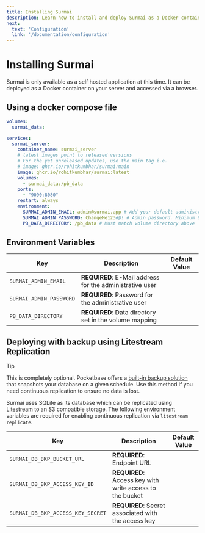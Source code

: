 ```yaml
---
title: Installing Surmai
description: Learn how to install and deploy Surmai as a Docker container
next:
  text: 'Configuration'
  link: '/documentation/configuration'
---
```


# Installing Surmai

Surmai is only available as a self hosted application at this time. It can be deployed as a Docker container on your
server and accessed via a browser.

## Using a docker compose file

```yaml
volumes:
  surmai_data:

services:
  surmai_server:
    container_name: surmai_server
    # latest images point to released versions
    # For the yet unreleased updates, use the main tag i.e.
    # image: ghcr.io/rohitkumbhar/surmai:main
    image: ghcr.io/rohitkumbhar/surmai:latest
    volumes:
      - surmai_data:/pb_data
    ports:
      - "9090:8080"
    restart: always
    environment:
      SURMAI_ADMIN_EMAIL: admin@surmai.app # Add your default administrator email
      SURMAI_ADMIN_PASSWORD: ChangeMe123#@! # Admin password. Minimum 9 characters with mixed case, numbers, and special characters
      PB_DATA_DIRECTORY: /pb_data # Must match volume directory above
```

## Environment Variables

| Key                     | Description                                              | Default Value |
|-------------------------|----------------------------------------------------------|---------------|
| `SURMAI_ADMIN_EMAIL`    | **REQUIRED**: E-Mail address for the administrative user |               |
| `SURMAI_ADMIN_PASSWORD` | **REQUIRED**: Password for the administrative user       |               |
| `PB_DATA_DIRECTORY`     | **REQUIRED**: Data directory set in the volume mapping   |               |

## Deploying with backup using Litestream Replication

> [!TIP]
> This is completely optional. Pocketbase offers a [built-in backup solution](https://pocketbase.io/docs/going-to-production/#backup-and-restore) that snapshots your database on a given
> schedule. Use this method if you need continuous replication to ensure no data is lost.

Surmai uses SQLite as its database which can be replicated using [Litestream](https://litestream.io/) to an S3
compatible storage. The following environment variables are required for enabling continuous replication via
`litestream replicate`.

| Key                               | Description                                              | Default Value |
|-----------------------------------|----------------------------------------------------------|---------------|
| `SURMAI_DB_BKP_BUCKET_URL`        | **REQUIRED**: Endpoint URL                               |               |
| `SURMAI_DB_BKP_ACCESS_KEY_ID`     | **REQUIRED**: Access key with write access to the bucket |               |
| `SURMAI_DB_BKP_ACCESS_KEY_SECRET` | **REQUIRED**: Secret associated with the access key      |               |

